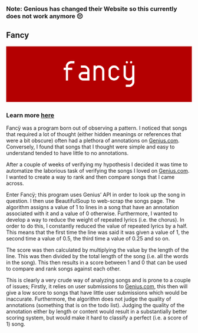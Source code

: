 ### Note: Genious has changed their Website so this currently does not work anymore 😔

## Fancy
![alt text](/fancy_header.jpg)
### Learn more [here](https://sidpremkumar.com/Fancy)

Fancÿ was a program born out of observing a pattern. I noticed that songs that required a lot of thought (either hidden meanings or references that were a bit obscure) often had a plethora of annotations on [Genius.com](https://genius.com). Conversely, I found that songs that I thought were simple and easy to understand tended to have little to no annotations. 

After a couple of weeks of verifying my hypothesis I decided it was time to automatize the laborious task of verifying the songs I loved on [Genius.com](https://genius.com). I wanted to create a way to rank and then compare songs that I came across. 

Enter Fancÿ; this program uses Genius’ API in order to look up the song in question. I then use BeautifulSoup to web-scrap the songs page. The algorithm assigns a value of 1 to lines in a song that have an annotation associated with it and a value of 0 otherwise. Furthermore, I wanted to develop a way to reduce the weight of repeated lyrics (i.e. the chorus). In order to do this, I constantly reduced the value of repeated lyrics by a half. This means that the first time the line was said it was given a value of 1, the second time a value of 0.5, the third time a value of 0.25 and so on. 

The score was then calculated by multiplying the value by the length of the line. This was then divided by the total length of the song (i.e. all the words in the song). This then results in a score between 1 and 0 that can be used to compare and rank songs against each other. 

This is clearly a very crude way of analyzing songs and is prone to a couple of issues; Firstly, it relies on user submissions to [Genius.com](https://genius.com), this then will give a low score to songs that have little user submissions which would be inaccurate. Furthermore, the algorithm does not judge the quality of annotations (something that is on the todo list). Judging the quality of the annotation either by length or content would result in a substantially better scoring system, but would make it hard to classify a perfect (i.e. a score of 1) song. 

